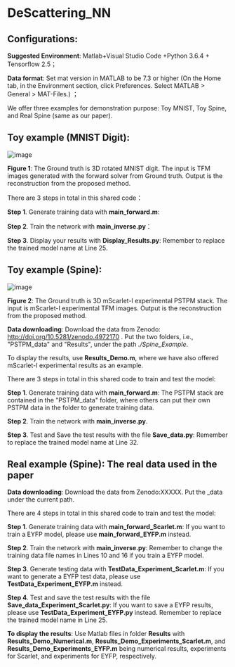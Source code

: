 # DeScattering_NN
## Configurations: 
**Suggested Environment**: Matlab+Visual Studio Code +Python 3.6.4 +  Tensorflow 2.5；

**Data format**: Set mat version in MATLAB to be 7.3 or higher (On the Home tab, in the Environment section, click Preferences. Select MATLAB > General > MAT-Files.) ；

We offer three examples for demonstration purpose: Toy MNIST, Toy Spine, and Real Spine (same as our paper). 

## Toy example (MNIST Digit):

![image](https://user-images.githubusercontent.com/47460581/122369265-9cedc300-cf90-11eb-924b-44d95bd7830f.png)

**Figure 1**: The Ground truth is 3D rotated MNIST digit. The input is TFM images generated with the forward solver from Ground truth. Output is the reconstruction from the proposed method.

There are 3 steps in total in this shared code：

**Step 1**. Generate training data with **main_forward.m**: 

**Step 2**. Train the network with **main_inverse.py**：

**Step 3**. Display your results with **Display_Results.py**: Remember to replace the trained model name at Line 25. 


## Toy example (Spine):

![image](https://user-images.githubusercontent.com/47460581/122369422-c1499f80-cf90-11eb-86bd-cbf624ab1008.png)

**Figure 2**: The Ground truth is 3D mScarlet-I experimental PSTPM stack. The input is mScarlet-I experimental TFM images. Output is the reconstruction from the proposed method.

**Data downloading**: Download the data from Zenodo: http://doi.org/10.5281/zenodo.4972170 .
Put the two folders, i.e., "PSTPM_data" and "Results", under the path *./Spine_Example*.

To display the results, use **Results_Demo.m**, where we have also offered mScarlet-I experimental results as an example.

There are 3 steps in total in this shared code to train and test the model:

**Step 1**. Generate training data with **main_forward.m**: The PSTPM stack are contained in the "PSTPM_data" folder, where others can put their own PSTPM data in the folder to generate training data.

**Step 2**. Train the network with **main_inverse.py**.

**Step 3**. Test and Save the test results with the file **Save_data.py**: Remember to replace the trained model name at Line 32.


## Real example (Spine): The real data used in the paper

**Data downloading**: Download the data from Zenodo:XXXXX. Put the _data under the current path.

There are 4 steps in total in this shared code to train and test the model:

**Step 1**. Generate training data with **main_forward_Scarlet.m**: If you want to train a EYFP model, please use **main_forward_EYFP.m** instead.

**Step 2**. Train the network with **main_inverse.py**: Remember to change the training data file names in Lines 10 and 16 if you train a EYFP model.

**Step 3**. Generate testing data with **TestData_Experiment_Scarlet.m**: If you want to generate a EYFP test data, please use **TestData_Experiment_EYFP.m** instead.

**Step 4**. Test and save the test results with the file **Save_data_Experiment_Scarlet.py**: If you want to save a EYFP results, please use **TestData_Experiment_EYFP.py** instead. Remember to replace the trained model name in Line 25. 

**To display the results**: Use Matlab files in folder **Results** with **Results_Demo_Numerical.m**, **Results_Demo_Experiments_Scarlet.m**, and **Results_Demo_Experiments_EYFP.m** being numerical results, experiments for Scarlet, and experiments for EYFP, respectively.
